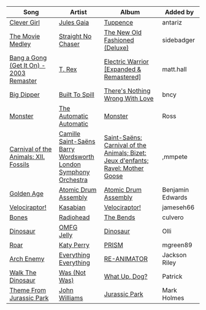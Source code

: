 | Song | Artist | Album | Added by |
|-|-|-|-|
| [Clever Girl](https://open.spotify.com/track/7x8h3CJmbRgsOL6sdy98la) | [Jules Gaia](https://open.spotify.com/artist/7GXiq6QQjWFEgHjd3TRaCt) | [Tuppence](https://open.spotify.com/album/7AmUm7lWIJohCUOpOrDaeN) | antariz |
| [The Movie Medley](https://open.spotify.com/track/0eNQyvcZa2VxXRBTaTlaYN) | [Straight No Chaser](https://open.spotify.com/artist/1yQ8S4xdGOGbUcpaPR6hCM) | [The New Old Fashioned (Deluxe)](https://open.spotify.com/album/4WqVsi6JHlj6w2cBbE8nS7) | sidebadger |
| [Bang a Gong (Get It On) - 2003 Remaster](https://open.spotify.com/track/6FsQrRpBLgsrFeAeiQqytm) | [T. Rex](https://open.spotify.com/artist/3dBVyJ7JuOMt4GE9607Qin) | [Electric Warrior [Expanded & Remastered]](https://open.spotify.com/album/6k1iylSzWOs7SgavxlJ8kt) | matt.hall |
| [Big Dipper](https://open.spotify.com/track/0fHzYUR1Y34lCOsuN3gcXG) | [Built To Spill](https://open.spotify.com/artist/3kbBWco9PZ5eSQsNScwG6U) | [There's Nothing Wrong With Love](https://open.spotify.com/album/6ShLKGsrQk9OHXmEBrXJhd) | bncy |
| [Monster](https://open.spotify.com/track/1DGyRcg2ImFsGvVFL1jZMQ) | [The Automatic Automatic](https://open.spotify.com/artist/1N17abIH9tcTwh9CSPVZGh) | [Monster](https://open.spotify.com/album/5TZu94tiRN7bm0zcQGK6Jr) | Ross |
| [Carnival of the Animals: XII. Fossils](https://open.spotify.com/track/2hyUZNd2OqIRD4LqAfdPYK) | [Camille Saint-Saëns](https://open.spotify.com/artist/436sYg6CZhNefQJogaXeK0)<br>[Barry Wordsworth](https://open.spotify.com/artist/5sjJnaI3YhaO8KylpJk3gN)<br>[London Symphony Orchestra](https://open.spotify.com/artist/5yxyJsFanEAuwSM5kOuZKc) | [Saint-Saëns: Carnival of the Animals; Bizet: Jeux d'enfants; Ravel: Mother Goose](https://open.spotify.com/album/4Qx7DzoPlvbA4z7e6JUf9R) | ,mmpete |
| [Golden Age](https://open.spotify.com/track/6a5hYoqf2Zxbil2XELoUTV) | [Atomic Drum Assembly](https://open.spotify.com/artist/4LzLMRGejol2nWDb61fLws) | [Atomic Drum Assembly](https://open.spotify.com/album/5zQQA2PrCzkv3RbDaq32dL) | Benjamin Edwards |
| [Velociraptor!](https://open.spotify.com/track/3RvxKYatlImxlzrxYjb4RN) | [Kasabian](https://open.spotify.com/artist/11wRdbnoYqRddKBrpHt4Ue) | [Velociraptor!](https://open.spotify.com/album/2NaNQr5wiXZT6WEKyKjUsH) | jameseh66 |
| [Bones](https://open.spotify.com/track/76RAlQcfuQknnQFruYDj6Q) | [Radiohead](https://open.spotify.com/artist/4Z8W4fKeB5YxbusRsdQVPb) | [The Bends](https://open.spotify.com/album/35UJLpClj5EDrhpNIi4DFg) | culvero |
| [Dinosaur](https://open.spotify.com/track/596VeEKPk0VkXQHyu2VdoJ) | [OMFG](https://open.spotify.com/artist/0UdoKjWIe3tHyiqc4qT3Oz)<br>[Jelly](https://open.spotify.com/artist/1ZTo2Iu8NpzTUzrxfuTSrQ) | [Dinosaur](https://open.spotify.com/album/5v7hGkzcyKU2IyoRo5BqZ7) | Olli |
| [Roar](https://open.spotify.com/track/27tNWlhdAryQY04Gb2ZhUI) | [Katy Perry](https://open.spotify.com/artist/6jJ0s89eD6GaHleKKya26X) | [PRISM](https://open.spotify.com/album/3jB9yFDwRe3KhtGnHXJntk) | mgreen89 |
| [Arch Enemy](https://open.spotify.com/track/6muCGaU3LBXVbArWupCmrB) | [Everything Everything](https://open.spotify.com/artist/1HOeqtP7tHkKNJNLzQ2tnr) | [RE-ANIMATOR](https://open.spotify.com/album/6AvpMWv1ZF48aSS3FDKast) | Jackson Riley |
| [Walk The Dinosaur](https://open.spotify.com/track/7if3aNoVuQUX6WS0np5xLO) | [Was (Not Was)](https://open.spotify.com/artist/7Jmod60ZpPG0tckhY0Ls0p) | [What Up, Dog?](https://open.spotify.com/album/4IY2WJvEcXzaHfQQoVi2sZ) | Patrick |
| [Theme From Jurassic Park](https://open.spotify.com/track/2TZbQZXOuR8osP2AK8yYMN) | [John Williams](https://open.spotify.com/artist/3dRfiJ2650SZu6GbydcHNb) | [Jurassic Park](https://open.spotify.com/album/1yyFmCMeNtuLWsLZAXPStf) | Mark Holmes |
